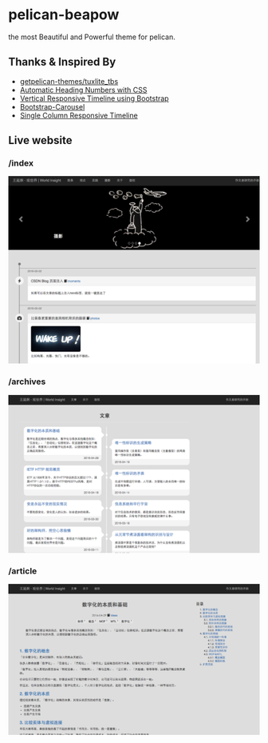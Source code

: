 # pelican-beapow #

the most Beautiful and Powerful theme for pelican.

## Thanks & Inspired By ##
* [getpelican-themes/tuxlite_tbs](https://github.com/getpelican-themes/tuxlite_tbs)
* [Automatic Heading Numbers with CSS](http://philarcher.org/diary/2013/headingnumbers/)
* [Vertical Responsive Timeline using Bootstrap](http://jenniferperrin.com/article.php?post=Vertical-Responsive-Timeline-using-Bootstrap)
* [Bootstrap-Carousel](http://getbootstrap.com/examples/carousel/)
* [Single Column Responsive Timeline](http://bootsnipp.com/snippets/featured/single-column-responsive-timeline)

## Live website ##

### /index ###
[![LiveWebSite](pelican-beapow-0.png)](http://yanjiong.wang)

### /archives ###
[![LiveWebSite](pelican-beapow-1.png)](http://yanjiong.wang)

### /article ###
[![LiveWebSite](pelican-beapow-2.png)](http://yanjiong.wang)

